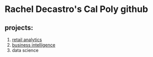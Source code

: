 # Rachel Decastro's Cal Poly github
## projects:

  1. [retail analytics](https://linkmehere.com)
  2. [business intelligence](https://github.com/rjdecastro/racheldecastro/blob/main/Rachel%20Decastro%20Project%205_6%2C%20warmup%203100%20ulta%20quartiles.ipynb%20-%20Colaboratory.pdf)
  3. data science

